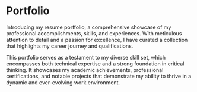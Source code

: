 # Portfolio

Introducing my resume portfolio, a comprehensive showcase of my professional accomplishments, skills, and experiences. With meticulous attention to detail and a passion for excellence, I have curated a collection that highlights my career journey and qualifications.<br>

This portfolio serves as a testament to my diverse skill set, which encompasses both technical expertise and a strong foundation in critical thinking. It showcases my academic achievements, professional certifications, and notable projects that demonstrate my ability to thrive in a dynamic and ever-evolving work environment.

